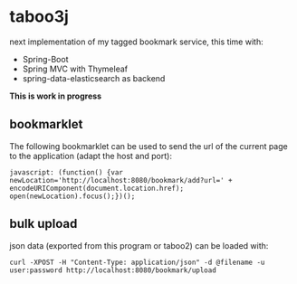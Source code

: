 # taboo3j

next implementation of my tagged bookmark service, this time with:

* Spring-Boot
* Spring MVC with Thymeleaf
* spring-data-elasticsearch as backend

**This is work in progress**

## bookmarklet

The following bookmarklet can be used to send the url of the current page to the application (adapt the host and port):

    javascript: (function() {var newLocation='http://localhost:8080/bookmark/add?url=' + encodeURIComponent(document.location.href); open(newLocation).focus();})();

## bulk upload

json data (exported from this program or taboo2) can be loaded with:

    curl -XPOST -H "Content-Type: application/json" -d @filename -u user:password http://localhost:8080/bookmark/upload
